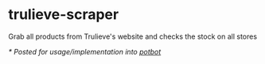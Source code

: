 # trulieve-scraper
Grab all products from Trulieve's website and checks the stock on all stores


_* Posted for usage/implementation into [potbot](!https://github.com/lcurole/potbot)_
